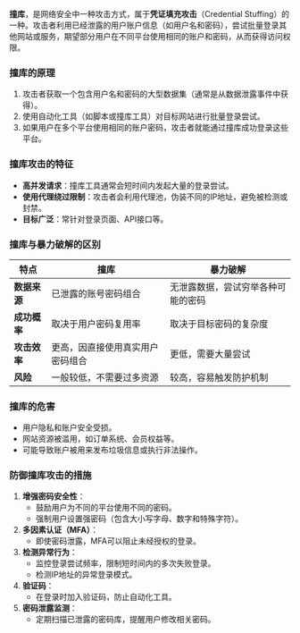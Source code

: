 **撞库**，是网络安全中一种攻击方式，属于**凭证填充攻击**（Credential Stuffing）的一种。攻击者利用已经泄露的用户账户信息（如用户名和密码），尝试批量登录其他网站或服务，期望部分用户在不同平台使用相同的账户和密码，从而获得访问权限。

### **撞库的原理**

1. 攻击者获取一个包含用户名和密码的大型数据集（通常是从数据泄露事件中获得）。
2. 使用自动化工具（如脚本或撞库工具）对目标网站进行批量登录尝试。
3. 如果用户在多个平台使用相同的账户密码，攻击者就能通过撞库成功登录这些平台。

### **撞库攻击的特征**

- **高并发请求**：撞库工具通常会短时间内发起大量的登录尝试。
- **使用代理绕过限制**：攻击者会利用代理池，伪装不同的IP地址，避免被检测或封禁。
- **目标广泛**：常针对登录页面、API接口等。

### **撞库与暴力破解的区别**

|**特点**|**撞库**|**暴力破解**|
|---|---|---|
|**数据来源**|已泄露的账号密码组合|无泄露数据，尝试穷举各种可能的密码|
|**成功概率**|取决于用户密码复用率|取决于目标密码的复杂度|
|**攻击效率**|更高，因直接使用真实用户密码组合|更低，需要大量尝试|
|**风险**|一般较低，不需要过多资源|较高，容易触发防护机制|

### **撞库的危害**

- 用户隐私和账户安全受损。
- 网站资源被滥用，如订单系统、会员权益等。
- 可能导致账户被用来发布垃圾信息或执行非法操作。

### **防御撞库攻击的措施**

1. **增强密码安全性**：
    - 鼓励用户为不同的平台使用不同的密码。
    - 强制用户设置强密码（包含大小写字母、数字和特殊字符）。
2. **多因素认证（MFA）**：
    - 即使密码泄露，MFA可以阻止未经授权的登录。
3. **检测异常行为**：
    - 监控登录尝试频率，限制短时间内的多次失败登录。
    - 检测IP地址的异常登录模式。
4. **验证码**：
    - 在登录时加入验证码，防止自动化工具。
5. **密码泄露监测**：
    - 定期扫描已泄露的密码库，提醒用户修改相关密码。
